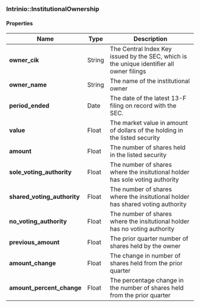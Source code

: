

[//]: # (CLASS:Intrinio::InstitutionalOwnership)

[//]: # (KIND:object)

### Intrinio::InstitutionalOwnership

#### Properties

[//]: # (START_DEFINITION)

Name | Type | Description
------------ | ------------- | -------------
**owner_cik** | String | The Central Index Key issued by the SEC, which is the unique identifier all owner filings &nbsp;
**owner_name** | String | The name of the institutional owner &nbsp;
**period_ended** | Date | The date of the latest 13-F filing on record with the SEC. &nbsp;
**value** | Float | The market value in amount of dollars of the holding in the listed security &nbsp;
**amount** | Float | The number of shares held in the listed security &nbsp;
**sole_voting_authority** | Float | The number of shares where the insitutional holder has sole voting authority &nbsp;
**shared_voting_authority** | Float | The number of shares where the insitutional holder has shared voting authority &nbsp;
**no_voting_authority** | Float | The number of shares where the insitutional holder has no voting authority &nbsp;
**previous_amount** | Float | The prior quarter number of shares held by the owner &nbsp;
**amount_change** | Float | The change in number of shares held from the prior quarter &nbsp;
**amount_percent_change** | Float | The percentage change in the number of shares held from the prior quarter &nbsp;

[//]: # (END_DEFINITION)



